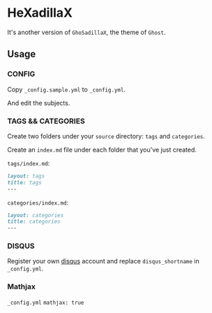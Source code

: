 # HeXadillaX

It's another version of `GhoSadillaX`, the theme of `Ghost`.

## Usage

### CONFIG

Copy `_config.sample.yml` to `_config.yml`.

And edit the subjects.

### TAGS && CATEGORIES

Create two folders under your `source` directory: `tags` and `categories`.

Create an `index.md` file under each folder that you've just created.

`tags/index.md`:

```markdown
layout: tags
title: tags
---
```

`categories/index.md`:

```markdown
layout: categories
title: categories
---
```

### DISQUS

Register your own [disqus](https://disqus.com/admin/signup/) account and replace `disqus_shortname` in `_config.yml`.


### Mathjax

 `_config.yml`  `mathjax: true`
